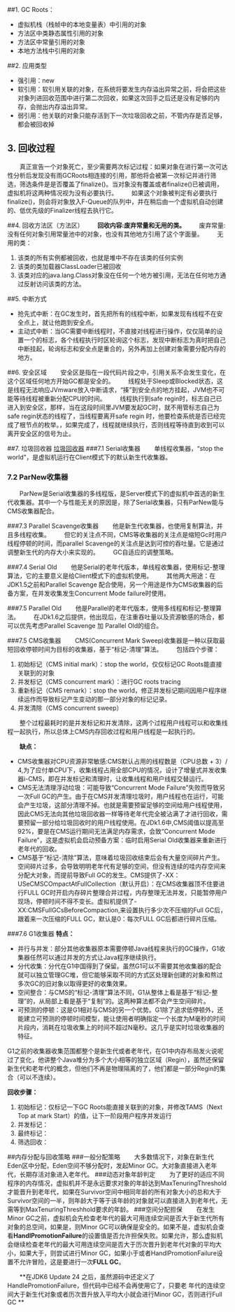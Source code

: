 ##1. GC Roots：
* 虚拟机栈（栈帧中的本地变量表）中引用的对象
* 方法区中类静态属性引用的对象
* 方法区中常量引用的对象
* 本地方法栈中引用的对象

##2. 应用类型
* 强引用：new
* 软引用：软引用关联的对象，在系统将要发生内存溢出异常之前，将会把这些对象列进回收范围中进行第二次回收，如果这次回手之后还是没有足够的内存，会抛出内存溢出异常。
* 弱引用：他关联的对象只能存活到下一次垃圾回收之前，不管内存是否足够，都会被回收掉

## 3. 回收过程
&emsp;&emsp;真正宣告一个对象死亡，至少需要两次标记过程：如果对象在进行第一次可达性分析后发现没有雨GCRoots相连接的引用，那他将会被第一次标记并进行筛选，筛选条件是是否覆盖了finalize()。当对象没有覆盖或者finalize()已被调用，虚拟机将这两种情况视为没有必要执行。
&emsp;&emsp;如果这个对象被判定有必要执行finalize()，则会将对象放入F-Queue的队列中，并在稍后由一个虚拟机自动创建的、低优先级的Finalizer线程去执行它。

##4. 回收方法区（方法区）
&emsp;&emsp;**回收内容:废弃常量和无用的类。**
&emsp;&emsp;废弃常量:没有任何对象引用常量池中的对象，也没有其他地方引用了这个字面量。
&emsp;&emsp;无用的类：
1. 该类的所有实例都被回收，也就是堆中不存在该类的任何实例
1. 该类的类加载器ClassLoader已被回收
2. 该类对应的java.lang.Class对象没在任何一个地方被引用，无法在任何地方通过反射访问该类的方法。

##5. 中断方式
* 抢先式中断：在GC发生时，首先把所有的线程中断，如果发现有线程不在安全点上，就让他跑到安全点。
* 主动式中断：当GC需要中断线程时，不直接对线程进行操作，仅仅简单的设置一个的标志，各个线程执行时区轮询这个标志，发现中断标志为真时把自己中断挂起，轮询标志和安全点是重合的，另外再加上创建对象需要分配内存的地方。

##6. 安全区域
&emsp;&emsp;安全区是指在一段代码片段之中，引用关系不会发生变化，在这个区域任何地方开始GC都是安全的。
&emsp;&emsp;线程处于Sleep或Blocked状态，这是线程无法响应JVmware放入中断请求，“揍”到安全点的地方挂起，JVM也不可能等待线程被重新分配CPU的时间。
&emsp;&emsp;线程执行到safe regin时，标志自己已进入到安全区，那样，当在这段时间里JVM要发起GC时，就不用管标志自己为safe regin状态的线程了，当线程要离开safe regin 时，他要检查系统是否已经完成了根节点的枚举。，如果完成了，线程就继续执行，否则线程等待直到收到可以离开安全区的信号为止。

##7. 垃圾回收器
[垃圾回收器](E:\git\markdown\images\java虚拟机\垃圾回收器.PNG)
###7.1 Serial收集器
&emsp;&emsp;单线程收集器，“stop the world”，是虚拟机运行在Client模式下的默认新生代收集器。
### 7.2 ParNew收集器
&emsp;&emsp;ParNew是Serial收集器的多线程版，是Server模式下的虚拟机中首选的新生代收集器。其中一个与性能无关的原因是，除了Serial收集器，只有ParNew能与CMS收集器配合。

###7.3 Parallel Scavenge收集器
&emsp;&emsp;他是新生代收集器，也使用复制算法，并且多线程收集。
&emsp;&emsp;但它的关注点不同，CMS等收集器的关注点是缩短Gc时用户线程停顿的时间，而parallel Scavenge的关注点是达到可控的吞吐量。它是通过调整新生代的内存大小来实现的。
&emsp;&emsp;GC自适应的调整策略。

###7.4 Serial Old
&emsp;&emsp;他是Serial的老年代版本，单线程收集器，使用标记-整理算法，它的主要意义是给Client模式下的虚拟机使用。
&emsp;&emsp;其他两大用途：在JDK1.5之前和Parallel Scavenge 配合使用，另一个用途是作为CMS收集器的后备方案，在并发收集发生Concurrent Mode failure时使用。

###7.5 Parallel Old
&emsp;&emsp;他是Parallel的老年代版本，使用多线程和标记-整理算法。
&emsp;&emsp;在JDk1.6之后提供，他出现后，在注重吞吐量以及资源敏感的场合，都可以优先考虑Parallel Scavenge 加 Parallel Old的组合。

###7.5 CMS收集器
&emsp;&emsp;CMS(Concurrent Mark Sweep)收集器是一种以获取最短回收停顿时间为目标的收集器，基于“标记-清理”算法。
&emsp;&emsp;包括四个步骤：
1. 初始标记（CMS initial mark）：stop the world，仅仅标记GC Roots能直接关联到的对象
1. 并发标记（CMS concurrent mark）：进行GC roots tracing
2. 重新标记（CMS remark）：stop the world，修正并发标记期间因用户程序继续运作而导致标记产生变动的那一部分对象的标记记录。
3. 并发清除（CMS concurrent sweep）

&emsp;&emsp;整个过程最耗时的是并发标记和并发清除，这两个过程用户线程可以和收集线程一起执行，所以总体上CMS内存回收过程和用户线程是一起执行的。

&emsp;&emsp;**缺点：**
* CMS收集器对CPU资源非常敏感:CMS默认占用的线程数是（CPU总数 + 3）/ 4,为了应付单CPU下，收集线程占用全部CPU的情况，设计了增量式并发收集器i-CMS，即在并发标记和清理时，让收集线程和用户线程交替运行。
* CMS无法清理浮动垃圾：可能导致“Concurrent Mode Failure”失败而导致另一次Full GC的产生。由于在CMS并发清理垃圾时，用户线程也在运行，可能会产生垃圾，这部分清理不掉。也就是需要预留足够的空间给用户线程使用，因此CMS无法向其他垃圾回收器一样等待老年代完全被沾满了才进行回收，需要预留一部分给垃圾回收时的用户线程使用。在JDk1.6中,CMS阈值以提高至92%，要是在CMS运行期间无法满足内存需求，会致“Concurrent Mode Failure”，这是虚拟机会启动预备方案：临时启用Serial Old收集器来重新进行老年代的回收。
* CMS基于“标记-清除”算法，意味着垃圾回收结束后会有大量空间碎片产生。空间碎片过多，会导致明明老年代有足够的空间，但没有连续的哇内存空间来分配大对象，而提前导致Full GC的发生。CMS提供了-XX：USeCMSCOmpactAtFullCollection（默认开启）：在CMS收集器顶不住要进行FULL GC时开启内存碎片整理合并过程，内存整理无法并发，只能暂停用户现场，停顿时间不得不变长。虚拟机提供了-XX:CMSFullGCsBeforeCompaction,来设置执行多少次不压缩的Full GC后，跟着来一次压缩的FULL GC，默认是0：每次FULL GC后都进行碎片压缩。

###7.6 G1收集器
**特点：**
* 并行与并发：部分其他收集器原本需要停顿Java线程来执行的GC操作，G1收集器任然可以通过并发的方式让Java程序继续执行。
* 分代收集：分代在G1中国得到了保留。虽然G1可以不需要其他收集器的配合就可以独立管理GC堆，但它能够采取不同的方式区处理新创建的对象和熬过多次GC的旧对象以取得更好的收集效果。
* 空间整合：与CMS的“标记-清理”算法不同，G1从整体上看是基于“标记-整理”的，从局部上看是基于“复制”的。这两种算法都不会产生空间碎片。
* 可预测的停顿：这是G1相对与CMS的另一个优势。G1除了追求低停顿外，还能建立可预测的停顿时间模型，能让使用者明确指定一个长度为M毫秒的时间片段内，消耗在垃圾收集上的时间不超过N毫秒。这几乎是实时垃圾收集器的特征。

G1之前的收集器收集范围都整个是新生代或者老年代，在G1中内存布局发火说呢过了变化，他讲整个Java堆分为多个大小相等的独立区域（Regin），虽然还保留新生代和老年代的概念，但他们不再是物理隔离的了，他们都是一部分Regin的集合（可以不连续）。

**回收步骤：**
1. 初始标记：仅标记一下GC Roots能直接关联到的对象，并修改TAMS（Next Top at mark Start）的值，让下一阶段用户程序并发运行
2. 并发标记：
3. 最终标记：
4. 筛选回收：

##内存分配与回收策略
###一般分配策略
&emsp;&emsp;大多数情况下，对象在新生代Eden区中分配，Eden空间不够分配时，发起Minor GC。大对象直接进入老年代，长期存活对象进入老年代。
###动态对象年龄判定
&emsp;&emsp;为了更好的适应不同程序的内存情况，虚拟机并不是永远要求对象的年龄达到MaxTenuringThreshold才能晋升到老年代，如果在Survivor空间中相同年龄的所有对象大小的总和大于Survivor空间的一半，则年龄大于等于该年龄的对象就可以直接进入到老年代，无需等到MaxTenuringThreshhold要求的年龄。
###空间分配担保
&emsp;&emsp;在发生Minor GC之前，虚拟机会先检查老年代的最大可用连续空间是否大于新生代所有对象的总空间，如果是，则Minor GC可以确保是安全的。如果不是，虚拟机会查看**HandlPromotionFailure**的设置值是否允许担保失败。如果允许，那么虚拟机会继续检查老年代的最大可用连续空间是否大于历次晋升到老年代对象的平均大小，如果大于，则尝试进行Minor GC，如果小于或者HandlPromotionFailure设置不允许冒险，这是要进行一次**FULL GC**。

&emsp;&emsp;**在JDK6 Update 24 之后，虽然源码中还定义了HandlePromotionFailure，但代码中已经不会再使用它了，只要老     年代的连续空间大于新生代对象或者历次晋升放入平均大小就会进行Minor GC，否则进行Full GC **